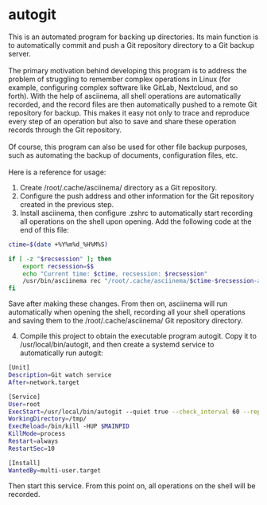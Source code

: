 # autogit

This is an automated program for backing up directories. Its main function is to automatically commit and push a Git repository directory to a Git backup server.
\
\
The primary motivation behind developing this program is to address the problem of struggling to remember complex operations in Linux (for example, configuring complex software like GitLab, Nextcloud, and so forth). With the help of asciinema, all shell operations are automatically recorded, and the record files are then automatically pushed to a remote Git repository for backup. This makes it easy not only to trace and reproduce every step of an operation but also to save and share these operation records through the Git repository.
\
\
Of course, this program can also be used for other file backup purposes, such as automating the backup of documents, configuration files, etc.
\
\
Here is a reference for usage:

1. Create /root/.cache/asciinema/ directory as a Git repository.
2. Configure the push address and other information for the Git repository created in the previous step.
3. Install asciinema, then configure .zshrc to automatically start recording all operations on the shell upon opening. Add the following code at the end of this file:

```bash
ctime=$(date +%Y%m%d_%H%M%S)

if [ -z "$recsession" ]; then
    export recsession=$$
    echo "Current time: $ctime, recsession: $recsession"
    /usr/bin/asciinema rec "/root/.cache/asciinema/$ctime-$recsession-ascii.cast"
fi
```

Save after making these changes. From then on, asciinema will run automatically when opening the shell, recording all your shell operations and saving them to the /root/.cache/asciinema/ Git repository directory.

4. Compile this project to obtain the executable program autogit. Copy it to /usr/local/bin/autogit, and then create a systemd service to automatically run autogit:

```bash
[Unit]
Description=Git watch service
After=network.target

[Service]
User=root
ExecStart=/usr/local/bin/autogit --quiet true --check_interval 60 --repository /root/.cache/asciinema
WorkingDirectory=/tmp/
ExecReload=/bin/kill -HUP $MAINPID
KillMode=process
Restart=always
RestartSec=10

[Install]
WantedBy=multi-user.target
```

Then start this service. From this point on, all operations on the shell will be recorded.
